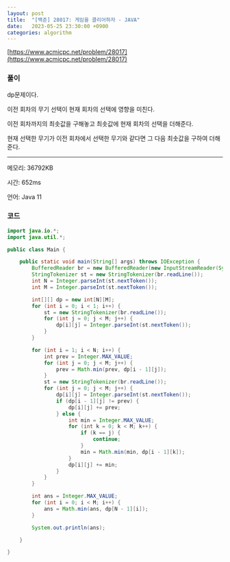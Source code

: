 ```yaml
---
layout: post
title:  "[백준] 28017: 게임을 클리어하자 - JAVA"
date:   2023-05-25 23:30:00 +0900
categories: algorithm
---
```


[https://www.acmicpc.net/problem/28017](https://www.acmicpc.net/problem/28017)

### 풀이
dp문제이다.

이전 회차의 무기 선택이 현재 회차의 선택에 영향을 미친다.

이전 회차까지의 최솟값을 구해놓고 최솟값에 현재 회차의 선택을 더해준다.

현재 선택한 무기가 이전 회차에서 선택한 무기와 같다면 그 다음 최솟값을 구하여 더해준다.

---

메모리: 36792KB

시간: 652ms

언어: Java 11

### 코드
```java
import java.io.*;
import java.util.*;

public class Main {

    public static void main(String[] args) throws IOException {
        BufferedReader br = new BufferedReader(new InputStreamReader(System.in));
        StringTokenizer st = new StringTokenizer(br.readLine());
        int N = Integer.parseInt(st.nextToken());
        int M = Integer.parseInt(st.nextToken());

        int[][] dp = new int[N][M];
        for (int i = 0; i < 1; i++) {
            st = new StringTokenizer(br.readLine());
            for (int j = 0; j < M; j++) {
                dp[i][j] = Integer.parseInt(st.nextToken());
            }
        }

        for (int i = 1; i < N; i++) {
            int prev = Integer.MAX_VALUE;
            for (int j = 0; j < M; j++) {
                prev = Math.min(prev, dp[i - 1][j]);
            }
            st = new StringTokenizer(br.readLine());
            for (int j = 0; j < M; j++) {
                dp[i][j] = Integer.parseInt(st.nextToken());
                if (dp[i - 1][j] != prev) {
                    dp[i][j] += prev;
                } else {
                    int min = Integer.MAX_VALUE;
                    for (int k = 0; k < M; k++) {
                        if (k == j) {
                            continue;
                        }
                        min = Math.min(min, dp[i - 1][k]);
                    }
                    dp[i][j] += min;
                }
            }
        }

        int ans = Integer.MAX_VALUE;
        for (int i = 0; i < M; i++) {
            ans = Math.min(ans, dp[N - 1][i]);
        }

        System.out.println(ans);

    }

}
```
